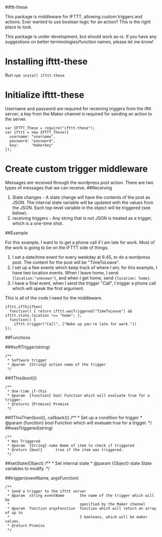 #ifttt-these

This package is middleware for IFTTT, allowing custom triggers and actions. Ever wanted to use boolean logic for an action? This is the right place to look.

This package is under development, but should work as-is. If you have any suggestions on better terminologies/function names, please let me know!

# Installing ifttt-these
Run `npm install ifttt-these`

# Initialize ifttt-these

Username and password are required for receiving triggers from the ifttt server; a key from the Maker channel is required for sending an action to the server.

    var IFTTT_These = require("ifttt-these");
    var ifttt = new IFTTT_These({
      username: "username",
      password: "password", 
      key:      "makerkey"
    });

# Create custom trigger middleware
Messages are received through the wordpress post action. There are two types of messages that we can receive. 
##Receiving
1. State changes - A state change will have the contents of the post as JSON. The internal state variable will be updated with the values from the JSON. Each top-level variable in the object will be triggered (see below).
2. receiving triggers - Any string that is not JSON is treated as a trigger, which is a one-time shot.

##Example


For this example, I want to to get a phone call if I am late for work. Most of the work is going to be on the IFTTT side of things:

1. I set a date/time event for every weekday at 6:45, to do a wordpress post. The content for the post will be "TimeToLeave".
2. I set up a few events which keep track of where I am; for this example, I have two location events. When I leave home, I send `{location:"unknown"}`, and when I get home, send `{location: home}`.
3. I have a final event, when I send the trigger "Call", I trigger a phone call which will speak the first argument.


This is all of the code I need for the middleware.

    ifttt.ifThisThen(
      function() { return ifttt.wasTriggered("TimeToLeave") && ifttt.state.location !== "home"; },
      function() { 
        ifttt.trigger("Call", ["Wake up you're late for work."]) 
    });

##Functions

###softTrigger(string)

    /**
     * Software trigger
     * @param  {String} action name of the trigger
     */
    

##ifThis(bool()) 

    /**
     * One-time if-this
     * @param  {function} bool Function which will evaluate true for a trigger.
     * @returns {Promise} Promise
     */

##ifThisThen(bool(), callback())
    /**
     * Set up a condition for trigger
     * @param  {function} bool Function which will evaluate true for a trigger.
     */
##wasTriggered(string)

    /**
     * Was Triggered
     * @param  {String} name Name of item to check if triggered
     * @return {bool}      true if the item was triggered.
     */
  
##setState(Object)
    /**
     * Set internal state
     * @param {Object} state State variables to modify.
     */


##trigger(eventName, argsFunction)

    /**
     * Send a trigger to the ifttt server 
     * @param  string eventName       the name of the trigger which will be 
     *                                specified by the Maker channel
     * @param  function argsFunction  function which will return an array of up to 
     *                                3 booleans, which will be maker values.
     * @return Promise              
     */
